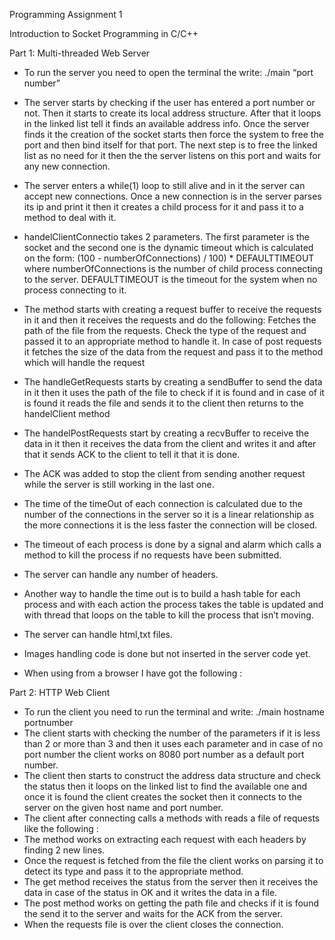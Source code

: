 Programming Assignment 1

Introduction to Socket Programming in C/C++

Part 1: Multi-threaded Web Server
- To run the server you need to open the terminal the write:
./main “port number”
- The server starts by checking if the user has entered a port number or not. Then it starts to create its local address structure. After that it loops in the linked list tell it finds an available address info. Once the server finds it the creation of the socket starts then force the system to free the port and then bind itself for that port. The next step is to free the linked list as no need for it then the the server listens on this port and waits for any new connection.
- The server enters a while(1) loop to still alive and in it the server can accept new connections. Once a new connection is in the server parses its ip and print it then it creates a child process for it and pass it to a method to deal with it.
- handelClientConnectio takes 2 parameters. The first parameter is the socket and the second one is the dynamic timeout which is calculated on the form:
(100 - numberOfConnections) / 100) * DEFAULTTIMEOUT
where numberOfConnections is the number of child process connecting to the server.
DEFAULTTIMEOUT is the timeout for the system when no process connecting to it.
- The method starts with creating a request buffer to receive the requests in it and then it receives the requests and do the following:
Fetches the path of the file from the requests.
Check the type of the request and passed it to an appropriate method to handle it.
In case of post requests it fetches the size of the data from the request and pass it to the method which will handle the request
- The handleGetRequests starts by creating a sendBuffer to send the data in it then it uses the path of the file to check if it is found and in case of it is found it reads the file and sends it to the client then returns to the handelClient method
- The handelPostRequests start by creating a recvBuffer to receive the data in it then it receives the data from the client and writes it and after that it sends ACK to the client to tell it that it is done.
- The ACK  was added to stop the client from sending another request while the server is still working in the last one.
- The time of the timeOut of each connection is calculated due to the number of the connections in the server so it is a linear relationship as the more connections it is the less faster the connection will be closed.

- The timeout of each process is done by a signal and alarm which calls a method to kill the process if no requests have been submitted.
- The server can handle any number of headers.
- Another way to handle the time out is to build a hash table for each process and with each action the process takes the table is updated and with thread that loops on the table to kill the process that isn’t moving.
- The server can handle html,txt files.
- Images handling code is done but not inserted in the server code yet.
- When using from a browser I have got the following :

Part 2: HTTP Web Client
- To run the client you need to run the terminal and write:
./main hostname portnumber
- The client starts with checking the number of the parameters if it is less than 2 or more than 3 and then it uses each parameter and in case of no port number the client works on 8080 port number as a default port number.
- The client then starts to construct the address data structure and check the status then it loops on the linked list to find the available one and once it is found the client creates the socket then it connects to the server on the given host name and port number.
- The client after connecting calls a methods with reads a file of requests like the following :
- The method works on extracting each request with each headers by finding 2 new lines.
- Once the request is fetched from the file the client works on parsing it to detect its type and pass it to the appropriate method.
- The get method receives the status from the server then it receives the data in case of the status in OK and it writes the data in a file.
- The post method works on getting the path file and checks if it is found the send it to the server and waits for the ACK  from the server.
- When the requests file is over the client closes the connection.

